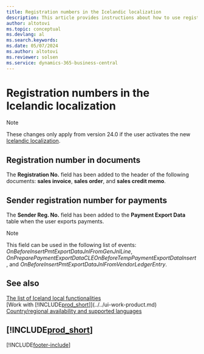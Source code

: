 ```yaml
---
title: Registration numbers in the Icelandic localization
description: This article provides instructions about how to use registration numbers in the Icelandic localization.
author: altotovi
ms.topic: conceptual
ms.devlang: al
ms.search.keywords:
ms.date: 05/07/2024
ms.author: altotovi
ms.reviewer: solsen
ms.service: dynamics-365-business-central
---
```


# Registration numbers in the Icelandic localization

> [!NOTE]
> These changes only apply from version 24.0 if the user activates the new [Icelandic localization](iceland-global-core-app.md).

## Registration number in documents

The **Registration No.** field has been added to the header of the following documents: **sales invoice**, **sales order**, and **sales credit memo**.

## Sender registration number for payments

The **Sender Reg. No.** field has been added to the **Payment Export Data** table when the user exports payments.

> [!NOTE]
> This field can be used in the following list of events: _OnBeforeInsertPmtExportDataJnlFromGenJnlLine_, _OnPreparePaymentExportDataCLEOnBeforeTempPaymentExportDataInsert_, and _OnBeforeInsertPmtExportDataJnlFromVendorLedgerEntry_.

## See also

[The list of Iceland local functionalities](iceland-local-functionality.md)  
[Work with [!INCLUDE[prod_short](../../includes/prod_short.md)]](../../ui-work-product.md)  
[Country/regional availability and supported languages](/dynamics365/business-central/dev-itpro/compliance/apptest-countries-and-translations)  

## [!INCLUDE[prod_short](../../includes/free_trial_md.md)]

[!INCLUDE[footer-include](../../includes/footer-banner.md)]
